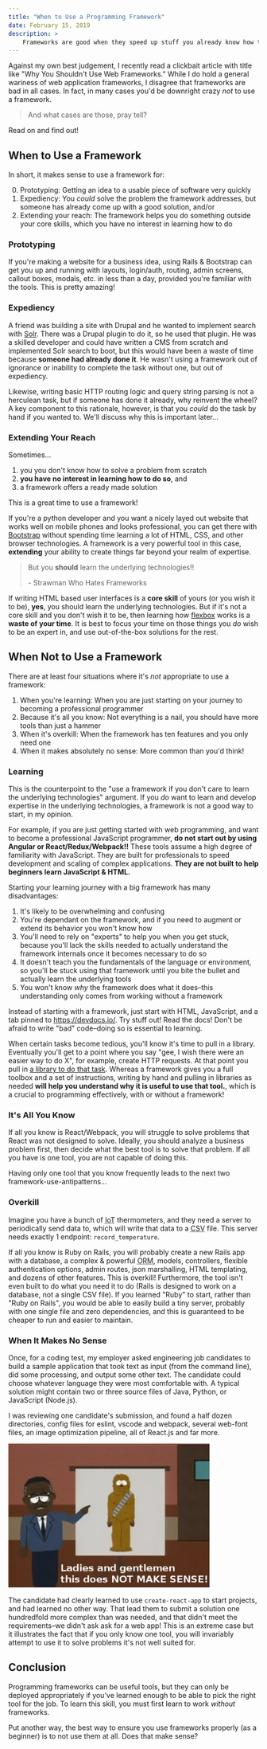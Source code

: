 ```yaml
---
title: "When to Use a Programming Framework"
date: February 15, 2019
description: >
    Frameworks are good when they speed up stuff you already know how to do; if they are just magic incantations and you have no idea what they’re actually doing, that’s when you run into trouble.
---
```


Against my own best judgement, I recently read a clickbait article with title like "Why You Shouldn't Use Web Frameworks." While I do hold a general wariness of web application frameworks, I disagree that frameworks are bad in all cases. In fact, in many cases you'd be downright crazy _not_ to use a framework.

> And what cases are those, pray tell?

Read on and find out!

## When to Use a Framework

In short, it makes sense to use a framework for:

0. Prototyping: Getting an idea to a usable piece of software very quickly
1. Expediency: You _could_ solve the problem the framework addresses, but someone has already come up with a good solution, and/or
2. Extending your reach: The framework helps you do something outside your core skills, which you have no interest in learning how to do

### Prototyping

If you're making a website for a business idea, using Rails & Bootstrap can get you up and running with layouts, login/auth, routing, admin screens, callout boxes, modals, etc. in less than a day, provided you're familiar with the tools. This is pretty amazing!

### Expediency

A friend was building a site with Drupal and he wanted to implement search with [Solr](https://lucene.apache.org/solr/). There was a Drupal plugin to do it, so he used that plugin. He was a skilled developer and could have written a CMS from scratch and implemented Solr search to boot, but this would have been a waste of time because **someone had already done it**. He wasn't using a framework out of ignorance or inability to complete the task without one, but out of expediency.

Likewise, writing basic HTTP routing logic and query string parsing is not a herculean task, but if someone has done it already, why reinvent the wheel? A key component to this rationale, however, is that you _could_ do the task by hand if you wanted to. We'll discuss why this is important later... 

### Extending Your Reach

Sometimes...

1. you you don't know how to solve a problem from scratch
2. **you have no interest in learning how to do so**, and
3. a framework offers a ready made solution

This is a great time to use a framework!

If you're a python developer and you want a nicely layed out website that works well on mobile phones and looks professional, you can get there with [Bootstrap](https://getbootstrap.com/) without spending time learning a lot of HTML, CSS, and other browser technologies. A framework is a very powerful tool in this case, **extending** your ability to create things far beyond your realm of expertise.

> But you **should** learn the underlying technologies!!
> 
> \- Strawman Who Hates Frameworks

If writing HTML based user interfaces is a **core skill** of yours (or you wish it to be), **yes**, you should learn the underlying technologies. But if it's not a core skill and you don't wish it to be, then learning how [flexbox](https://internetingishard.com/html-and-css/flexbox/) works is a **waste of your time**. It is best to focus your time on those things you _do_ wish to be an expert in, and use out-of-the-box solutions for the rest.

## When Not to Use a Framework

There are at least four situations where it's _not_ appropriate to use a framework:

1. When you're learning: When you are just starting on your journey to becoming a professional programmer
2. Because it's all you know: Not everything is a nail, you should have more tools than just a hammer
3. When it's overkill: When the framework has ten features and you only need one
4. When it makes absolutely no sense: More common than you'd think!

### Learning

This is the counterpoint to the "use a framework if you don't care to learn the underlying technologies" argument. If you _do_ want to learn and develop expertise in the underlying technologies, a framework is not a good way to start, in my opinion.

For example, if you are just getting started with web programming, and want to become a professional JavaScript programmer, **do not start out by using Angular or React/Redux/Webpack!!** These tools assume a high degree of familiarity with JavaScript. They are built for professionals to speed development and scaling of complex applications. **They are not built to help beginners learn JavaScript & HTML.**

Starting your learning journey with a big framework has many disadvantages:

1. It's likely to be overwhelming and confusing
2. You're dependant on the framework, and if you need to augment or extend its behavior you won't know how
3. You'll need to rely on "experts" to help you when you get stuck, because you'll lack the skills needed to actually understand the framework internals once it becomes necessary to do so
4. It doesn't teach you the fundamentals of the language or environment, so you'll be stuck using that framework until you bite the bullet and actually learn the underlying tools
5. You won't know *why* the framework does what it does–this understanding only comes from working without a framework

Instead of starting with a framework, just start with HTML, JavaScript, and a tab pinned to <https://devdocs.io/>. Try stuff out! Read the docs! Don't be afraid to write "bad" code–doing so is essential to learning.

When certain tasks become tedious, you'll know it's time to pull in a library. Eventually you'll get to a point where you say "gee, I wish there were an easier way to do X", for example, create HTTP requests. At that point you pull in [a library to do that task](https://github.com/axios/axios). Whereas a framework gives you a full toolbox and a set of instructions, writing by hand and pulling in libraries as needed **will help you understand why it is useful to use that tool.**, which is a crucial to programming effectively, with or without a framework!

### It's All You Know

If all you know is React/Webpack, you will struggle to solve problems that React was not designed to solve. Ideally, you should analyze a business problem first, then decide what the best tool is to solve that problem. If all you have is one tool, you are not capable of doing this.

Having only one tool that you know frequently leads to the next two framework-use-antipatterns...

### Overkill

Imagine you have a bunch of <acronym title="Internet of Things">IoT</acronym> thermometers, and they need a server to periodically send data to, which will write that data to a <acronym title="Comma Separated Values">CSV</acronym> file. This server needs exactly 1 endpoint: `record_temperature`.

If all you know is Ruby on Rails, you will probably create a new Rails app with a database, a complex & powerful <acronym title="Object Relational Mapper">ORM</acronym>, models, controllers, flexible authentication options, admin routes, json marshalling, HTML templating, and dozens of other features. This is overkill! Furthermore, the tool isn't even built to do what you need it to do (Rails is designed to work on a database, not a single CSV file). If you learned "Ruby" to start, rather than "Ruby on Rails", you would be able to easily build a tiny server, probably with one single file and zero dependencies, and this is guaranteed to be cheaper to run and easier to maintain.

### When It Makes No Sense

Once, for a coding test, my employer asked engineering job candidates to build a sample application that took text as input (from the command line), did some processing, and output some other text. The candidate could choose whatever language they were most comfortable with. A typical solution might contain two or three source files of Java, Python, or JavaScript (Node.js).

I was reviewing one candidate's submission, and found a half dozen directories, config files for eslint, vscode and webpack, several web-font files, an image optimization pipeline, all of React.js and far more.

![It Doesn't Make Sense](/img/doesnt-make-sense.png)

The candidate had clearly learned to use `create-react-app` to start projects, and had learned no other way. That lead them to submit a solution one hundredfold more complex than was needed, and that didn't meet the requirements–we didn't ask ask for a web app! This is an extreme case but it illustrates the fact that if you only know one tool, you will invariably attempt to use it to solve problems it's not well suited for.

## Conclusion

Programming frameworks can be useful tools, but they can only be deployed appropriately if you've learned enough to be able to pick the right tool for the job. To learn this skill, you must first learn to work _without_ frameworks.

Put another way, the best way to ensure you use frameworks properly (as a beginner) is to not use them at all. Does that make sense?